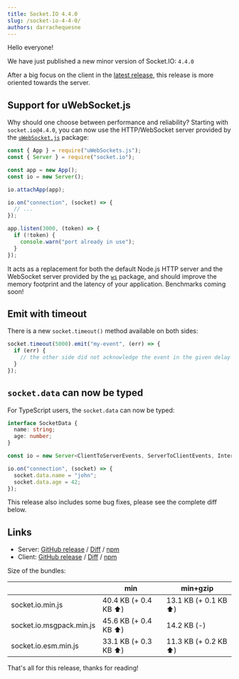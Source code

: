 ```yaml
---
title: Socket.IO 4.4.0
slug: /socket-io-4-4-0/
authors: darrachequesne
---
```


Hello everyone!

We have just published a new minor version of Socket.IO: `4.4.0`

<!--truncate-->

After a big focus on the client in the [latest release](./2021-10-15-4.3.0.md), this release is more oriented towards the server.

## Support for uWebSocket.js

Why should one choose between performance and reliability? Starting with `socket.io@4.4.0`, you can now use the HTTP/WebSocket server provided by the [`uWebSocket.js`](https://github.com/uNetworking/uWebSockets.js) package:

```js
const { App } = require("uWebSockets.js");
const { Server } = require("socket.io");

const app = new App();
const io = new Server();

io.attachApp(app);

io.on("connection", (socket) => {
  // ...
});

app.listen(3000, (token) => {
  if (!token) {
    console.warn("port already in use");
  }
});
```

It acts as a replacement for both the default Node.js HTTP server and the WebSocket server provided by the [`ws`](https://github.com/websockets/ws) package, and should improve the memory footprint and the latency of your application. Benchmarks coming soon!

## Emit with timeout

There is a new `socket.timeout()` method available on both sides:

```js
socket.timeout(5000).emit("my-event", (err) => {
  if (err) {
    // the other side did not acknowledge the event in the given delay
  }
});
```

## `socket.data` can now be typed

For TypeScript users, the `socket.data` can now be typed:

```ts
interface SocketData {
  name: string;
  age: number;
}

const io = new Server<ClientToServerEvents, ServerToClientEvents, InterServerEvents, SocketData>();

io.on("connection", (socket) => {
  socket.data.name = "john";
  socket.data.age = 42;
});
```

This release also includes some bug fixes, please see the complete diff below.

## Links

- Server: [GitHub release](https://github.com/socketio/socket.io/releases/tag/4.4.0) / [Diff](https://github.com/socketio/socket.io/compare/4.3.2...4.4.0) / [npm](https://www.npmjs.com/package/socket.io/v/4.4.0)
- Client: [GitHub release](https://github.com/socketio/socket.io-client/releases/tag/4.4.0) / [Diff](https://github.com/socketio/socket.io-client/compare/4.3.2...4.4.0) / [npm](https://www.npmjs.com/package/socket.io-client/v/4.4.0)

Size of the bundles:

| | min | min+gzip |
| --- | --- | --- |
| socket.io.min.js | 40.4 KB (+ 0.4 KB :arrow_up:) | 13.1 KB (+ 0.1 KB :arrow_up:) |
| socket.io.msgpack.min.js | 45.6 KB (+ 0.4 KB :arrow_up:) | 14.2 KB (-) |
| socket.io.esm.min.js | 33.1 KB (+ 0.3 KB :arrow_up:) | 11.3 KB (+ 0.2 KB :arrow_up:) |

That's all for this release, thanks for reading!
